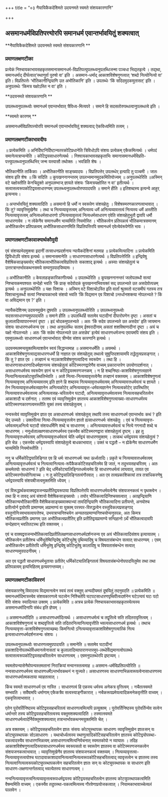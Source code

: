 +++
title = "०३ नैयायिकैकदेशिमते उदयनमते स्वमते संशयकारणानि"

+++


## असमानधर्मविप्रतिपत्त्योरपि समानधर्म एवान्तर्भावयितुं शक्यत्वात्

**नैयायिकैकदेशिमते उदयनमते स्वमते संशयकारणानि **

### **प्रमाणलक्षणटीका**

प्रत्येकं निश्चायकाभावसहकृतसमानासमानधर्म-विप्रतिपत्युपलब्ध्यनुपलब्धिजन्मा पञ्चधा भिद्यतइत्ये । तद्यथा, समानधर्माद् दीर्घत्वात्‘स्थाणुर्वा पुरुषो वा’ इति । असमान-धर्माद् आकाशविशेषगुणत्वात् ‘शब्दो नित्योनित्यो वा’ इति। विप्रतिपत्तेः ‘भौतिकानीन्द्रियाणि उत अभौतिकानि’ इति । उपलब्धेः ‘किं सदिदमुदकमुतासत्’ इति । अनुपलब्धेः ‘किमत्र यक्षोऽस्ति न वा’ इति ।

**उदयनमते संशयकारणानि **

उपलब्ध्यनुपलब्ध्योः समानधर्म एवान्तर्भावात् त्रैविध्य-मित्यपरे । समाने हि सदसतोरुपब्धत्वानुपलब्धत्वे इति ।

**स्वमते कारणम् **

असमानधर्मविप्रतिपत्त्योरपि समानधर्म एवान्तर्भावयितुं शक्यत्वाद् ऐकविध्यमिति तत्वम् ।

### **प्रमाणलक्षणटीकाभावदीपः**

॥ प्रत्येकमिति ॥ अनिर्दिष्टनिर्दिष्टान्यतरकोटिप्रधानेति त्रिविधोऽपि संशयः प्रत्येकम् एकैकमित्यर्थः । धर्मपदं समानेत्यत्राप्यन्वेति । कोटिद्वयसाधारणेत्यर्थः । निश्वायकाभावसहकृताभिः समानासमानधर्मविप्रति-पत्त्युपलब्ध्यनुपलब्धिभिर् जन्म यस्यासौ तथोक्तः । भवन्निति शेषः ।

भौतिकानीति तार्किकाः । अभौतिकानीति साङ्ख्यादयः । विप्रतिपत्तेर् उपलब्धेर् इत्यादि तु पञ्चमी । जातः संशय इति शेषः ॥ किं सदिति ॥ कूपखननानन्तरम् उपलभ्यमानमुदकमितियोज्यम् ॥ अनुपलब्धेरिति ॥अस्मिन् वटे यक्षोस्तीति केनचिदुक्ते अनुपलम्भाज् ज्ञायते संशयः ‘किमत्रयक्षोस्ति न वा’ इतीत्यर्थः । सत्वासत्वरूपकोटिद्वयसाधारण्यम् उपलब्ध्यनुपलब्ध्योरुपपादयति ॥ समाने हीति ॥ इतिशब्दस्य इत्यन्ये आहुर् इत्यन्वयः।

॥ अन्तर्भावयितुं शक्यत्वादिति ॥ असमानो हि धर्मो न स्वरूपेण संशयहेतुः । विशेषस्मरणकारणत्वाभावात् । किं तु? व्यावृत्तिमुखेनैव । तथा च नित्यव्यावृत्तत्वम् अनित्यस्य धर्मे अनित्यव्यावत्तत्वं नित्यस्य धर्मे अस्तीति नित्यव्यावृत्तत्वम् अनित्यधर्मसाधारणो ऽनित्यव्यावृत्तत्वं नित्यधर्मसाधारण एवेति संशयहेतुभूतौ द्वावपि धर्मौ साधारणावेव । न त्वेकेनैव समानधर्मेण भाव्यमिति नियमोस्ति । भौतिकत्वेन प्रतिपन्नत्वं भौतिकमात्रसमानम् अभौतिकत्वेन प्रतिपन्नत्वम् अभौतिकसाधारणमिति विप्रतिपत्तिरपि समानधर्म एवेत्येवंरूपेणेति भावः ।

### **प्रमाणलक्षणटीकावाक्यार्थकौमुदी**

एवं संशयप्रभेदमुक्त्वा इदानीं तत्साधनप्रदर्शनाय न्यायैकदेशिनां मतमाह ॥ प्रत्येकमित्यादिना ॥ प्रत्येकमिति द्विविधोऽपि संशय इत्यर्थः ॥ समानासमानेति ॥ साधारणासाधारणेत्यर्थः ॥ विप्रतिपत्तेरिति ॥ इन्द्रियेषु वैशेषिकसाङ्ख्ययोर् भौतिकत्वाभौतिकत्वविप्रतिपत्तेः सकाशाद् इत्यर्थः । अस्याः संशयहेतुत्वं च उत्तरत्रान्तर्भावकथनसमये सम्यगुपपादयिष्यामः ।

॥ अभौतिकानीति ॥ केवलाहङ्कारिकाणीत्यर्थः ॥ उपलब्धेरिति ॥ कूपखननानन्तरं जलोपलब्धौ सत्यां निश्चायकमपश्यतः सन्देहो भवति ‘किं प्राक् सदेवोदकं कूपखननाभिवयक्तं सद् उपलभ्यते उत असदेवोत्पन्नम् इत्यर्थः ॥ अनुपलब्धेरिति ॥ यक्षः पिशाचः । अस्मिन् वटे पिशाचोऽस्ति इति वार्तां श्रुतवतो वटसमीपं गतस्य तत्र पिशाचानुलब्धौ सत्यां निश्चायकाभावे संशयो भवति ‘किं विद्यमान एव पिशाचो ऽन्तर्धानशक्त्या नोपलभ्यते ? किं वा अविद्यमान एव ?’ इति ।

न्यायैकदेशिनम् उदयनमुखेन दूषयति ॥ उपलब्ध्यनुपलब्ध्योरिति ॥ उपलब्ध्यनुपब्ध्योः सदसत्साधारण्यमुपपादयति ॥ समाने हीति ॥ उपलब्धिर्हि सतामेव घटादीनां दीपारोपणेन दृष्टा । असतां च कुलालादिव्यापारनन्तरं दृष्टा । इदं चोदकमुपलभ्यते । अतः ‘किं सदेव उपलभ्यते उत असदेव’ इति जायमानः संशयः साधारणधर्मजन्य एव । तथा अनुपलब्धिः सताम् ईश्वरादीनाम् असतां शशविषाणादीनां दृष्टा । अयं च यक्षो नोपलभ्यते । अतः ‘किं सन्नेव नोपलभ्यते उत असन्नेव’ इत्येवं साधारणधर्मजन्य एवायमपि संशय इति । एवमुपलब्ध्योः साधारणधर्म एवान्तर्भावात् त्रीण्येव संशय कारणानि इत्यर्थः ।

उदयनमतमप्ययुक्तमित्याशयेन स्वयं सिद्धान्तमाह ॥ असमानधर्मेति ॥ अयमर्थः । आकाशविशेषगुणत्वाद्यसाधारणधर्मो हि नाज्ञात एव संशयहेतुस् तथात्वे सुषुप्तिदशायामपि तद्धेतुत्वप्रसङ्गात् । किं तु ? ज्ञात एव । तज्ज्ञानं च नाऽकाशविशेषगुणत्वादिना स्वरूपेण । तथा हि । साधारणासाधारणादिधर्मज्ञानस्य संशयहेतुत्वं कोटिस्मरणद्वारेणैव वाच्यम् प्रकारान्तरेण उपयोगादर्शनात् । असाधारणधर्मस्य स्वरूपेण ज्ञानं च न कोटिद्वयस्मरणजनकम् । न हि शब्दनिष्ठा-काशविशेषगुणत्वज्ञाने नित्यानित्यत्वकोट्युपस्थितिर्भवति । अतो नित्या-नित्यव्यावृत्तत्वेनैव तज्ज्ञानं वक्तव्यम् । आकाशविशेषगुणत्वं नित्यव्यावृत्तम् अनित्यव्यावत्तम् इति ज्ञाने हि शब्दस्य नित्यव्यावृत्तधर्मवत्वम् अनित्यव्यावत्तधर्मवत्वं च ज्ञायते । तेन नित्यव्यावृत्तधर्मवत्वज्ञानेन अनित्यकोटेर् अनित्यव्यावृत्त-धर्मवत्वज्ञानेन नित्यत्वकोटेर् उपस्थितिर् नित्यव्यावत्तधर्मवत्वस्य अनित्यत्वसह-चरितत्वेन घटादौ, अनित्यव्यावृत्तधर्मवत्वस्य नित्यत्वसहचरितत्वेन आकाशादौ च दर्शनात् । ततश्व एवं व्यावृत्तिमुखेन ज्ञातस्य आकाशविशेषगुणत्वाख्या-साधारणधर्मस्य कोटिस्मरणकारणत्वमस्तीति युक्तं तस्य संशयहेतुत्वम् ।

नन्वस्त्वेवं व्यावृत्तिमुखेन ज्ञात एव असाधारणधर्मः संशयहेतुस् तथापि तस्य साधारणधर्म एवान्तर्भावः कथं ? इति चेद् उच्यते । उक्तरीत्या नित्या-नित्यव्यावृत्तत्वेन ज्ञातो ह्यसाधारणधर्मः संशयहेतुः । एवं च नित्यव्यावृत्त-धर्मवत्वम्अनित्ये घटादौ संशयधर्मिणि शब्दे च साधारणम् । अनित्यव्यावत्तधर्मवत्वं च नित्ये गगनादौ शब्दे च साधारणम् । ननूर्ध्वतालक्षणसाधारणधर्मस्य एकस्यैव कोटिस्मरणद्वारा संशयहेतुत्वं दृष्टम् । इह तु नित्यव्यावृत्तधर्मवत्वम् अनित्यव्यावृत्तधर्मवत्वं चेति धर्मद्वयं साधारणमुक्तम् । तत्कथं धर्मद्वयस्य संशयहेतुत्वं ? इति चेन्न । एकस्येव धर्मद्वयस्यापि संशयहेतुत्वे बाधकाभावात् । उक्तं च पद्धतौ – न ह्येकेनैव साधारणधर्मेण भाव्यमिति नियमोस्तीति ।

ननु च धर्मिकोटिद्वयालिङ्गित एव हि धर्मः साधारणधर्मः यथा ऊर्ध्वतादिः। प्रकृते च नित्यव्यावत्तधर्मवत्वम् अनित्यव्यावृत्तधर्मवत्वं च नित्यत्वानित्यत्व-रूपैकैककोटिसहचरितमेव हि जातं, न तदुभयसहचरितम् । अतः कथमेतयोः साधारण्यं ? इति चेद् धर्मिकोट्यालिङ्गितधर्मत्वमेव हि साधारणधर्मत्वं लाघवात्, तावत एव कोटिस्मरणोपयोगित्वाच्च । न तु कोटिद्वयालिङ्गितत्वंगौरवात् । अत एव तत्वप्रकाशिकायां तत्र तत्राधिकरणेषु धर्मद्वयस्यापि संशयबीजत्वमुक्तमिति ध्येयम् ।

एवं विरूद्धार्थकवाक्यद्वयजन्यप्रतीतिद्वयरूपाया विप्रतिपत्तेरपि साधारणधर्मवत्वेनैव संशयजनकत्वं न पृथक्त्वेन । तथा हि न तावद् अयं संशायो वैशेषिकसाङ्ख्ययोः । तयोर् भौतिकत्वादिनिश्चयवत्वात् । अतइन्द्रियाणि भौतिकान्यभौतिकानीति वैशेषिकसाङ्ख्यवाक्याभ्यां तावदिन्द्रियाणि भौतिकत्वादिना प्रतीयन्ते, अनयोश्च प्रतीत्योर्न द्वयोरपि प्रामाण्यम् अप्रामाण्यं वा युक्तम् परस्पर-विरुद्धत्वेन वस्तुविकल्पप्रसङ्गाद् वस्तुनोनिःस्वभावत्वापत्तेश्च, उभयत्राप्यनिश्चयेन अन्यतरप्रामाण्यनिश्चयोप्यनुपपन्नः, अतः किमत्र भौतिकत्वप्रतीतिः प्रमाणम् उत अभौतिकत्वप्रतीतिर् इति प्रतीतिद्वयप्रामाण्ये सन्दिहानो ऽर्थे भौतिकत्वादावपि सन्देहवान् भवतितटस्थ इति वक्तव्यम् ।

एवं च वाक्यद्वयजन्यभौतिकत्वादिप्रतीतिलक्षणसाधारणधर्मदर्शनजन्य एव अयं भौतिकत्वादिसंशय इत्यायातम् । भौतिकत्वेन प्रतीतेश्च धर्मिभूतेष्विन्द्रियेषु कोटिभूतेषु पृथिव्यादिषु च विषयतासंबन्धेन सत्वात् साधारण्यम् । एवम् अभौतिकत्वेन प्रतीतेरपि धर्मिभूतेषु इन्द्रियेषु कोटिभूतेषु कालादिषु च विषयतासंबन्धेन सत्वात् साधारण्यमुपपादनीयम् ।

अत एव पद्धतौ साधारणधर्मभूतायाः प्रतीतेर् धर्मिकोट्यालिङ्गितत्वं विषयतासंबन्धेनोपपादयितुमेव तथा तथा प्रतिपन्नत्वम् इत्यभिहितम् इत्यवगन्तव्यम्।

### **प्रमाणलक्षणटीकाविवरणं**

संशयकारणेषु विवादस्य विद्यमानत्वेन स्वयं तत्वं वक्तुम् अन्यदीयमतं दूषयितुं तदनुवदति ॥ प्रत्येकमिति ॥ समानधर्मादिमात्रस्येव संशयकारणत्वे घटत्वेन निश्चितेपि घटपटसाधारणपृथिवीत्वदर्शनेन घटेऽप्ययं घटः पटो वेति संशयः स्यादित्यत उक्तम् ॥ प्रत्येकमिति ॥ अत्रच प्रत्येकं निश्चायकाभावसहकृतस्येत्यस्य असमानधर्मादिनापि संबंध इति ज्ञेयम् ।

॥ असमानधर्मादिति ॥ असाधारणधर्मादित्यर्थः । असाधारणधर्मत्वं च तद्वृतित्वे सति तदितरावृत्तित्वम् । आकाशविशेषगुणत्वं च शब्दवृत्तित्वे सति तदितरनित्यानित्यावृत्तीति भवत्यसाधारणधर्म इत्यर्थः । तथाच नित्यव्यावृत्ता-काशविशेषगुणत्वाच्छब्दः किमनित्यो ऽनित्यव्यावृत्ताकाशविशेषगुणत्वात्किं नित्य इत्यसाधारणधर्मदर्शनजन्यः संशयः ।

उपलब्ध्यनुपलब्ध्योः साधारणत्वमुपपादयति ॥ समानेति ॥ सतामेव घटादीनां प्रकाशादिनोपलब्धेर्विधमानत्वेनासतां च कुलालादिव्यापारानन्तरमुप-लब्धेर्विद्यमानत्वोपलब्धेः सत्वासत्वरूपकोटिद्वयसहचरितत्वेन साधारणत्वम् । एवमनुपलब्धेरपि द्रष्टव्यम् ।

स्वमतोपन्यासेनैवोपन्यस्तमतानां निराक्रियां मन्वानस्तत्वमाह ॥ असमान-धर्मविप्रतिपत्योरिति ॥ नन्वसाधारणधर्मस्य साधारणधर्मेऽन्तर्भावकथनं न युज्यते। असाधारणस्य साधारणाभिन्नत्वरूपत्वेनासाधारणस्य साधारणधर्मात्मकताया व्याहतत्वात् ।

किंच स्वमते साधारणधर्म एव नास्ति । साधारणत्वं हि एकस्य धर्मस्य अनेकत्र वृत्तित्वम् । नचैतत्स्वमते सम्भवति । सर्वेषामपि धर्माणाम् एकैकत्रैव सत्वस्याङ्गीकारात् । नचैकरूपप्रमेयत्वादिकमनेकवृत्तीति वाच्यम् । एकवृत्तित्वाभावात् ।

एतेन पुरोवर्तिनिष्ठस्य कोटिद्वयसहचरितत्वं साधारणत्वमित्यपि प्रत्युक्तम् । पुरोवर्तिनिष्ठस्य पुरोवर्तिन्येव सत्वेन धर्मान्तरे तस्य कोटिद्वयसहचरितत्वस्य वक्तुमशक्यत्वादिति । तस्मात्स्वमते साधारणधर्मत्वादेर्निर्वक्तुमशक्यत्वात् तत्रान्तर्भावकथनमयुक्तमिति चेत् ।

अत्र वक्तव्यम् । कोटिद्वयसहचरितत्वेन ज्ञातः संसयः कोट्युस्थापकः साधारणः व्यावृत्तिमुखेन ज्ञातःसन् यः कोट्युपस्थापकः सोऽसाधारणः । यथाचोर्ध्यत्वस्य स्थाणुत्वादिकोटिसहचरितत्वेन ज्ञातस्य कोटिद्वयोपस्था-पकत्वादस्यैव साधारणभिन्नत्वम् असाधारणत्वमित्यनिर्वचनात् स्वमतकोपो न व्याघातः । तदिह आकाशविशेषगुणत्वादिरूपासाधारणधर्मस्य स्वरूपसतो वा स्वरूपेण ज्ञातस्य वा कोटिस्मरणजनकत्वेन संशयजनकत्वाभावात् । व्यावृत्तिमुखेनैव ज्ञातस्य संशयजनकत्वं वक्तव्यम् । नित्यव्यावृत्तत्वा-नित्यव्यावृत्तत्वयोश्च घटादावाकाशादावनित्यत्वानित्यत्वरूपकोटिसहचरितत्वाद् व्यावृत्तत्वेन च ज्ञातस्य तस्य नित्यत्वानित्यत्वरूपकोट्युपस्थापकत्वेन सहचरितत्वेन ज्ञातः सन् यः कोट्युपस्थापकः स साधारण इति साधारण-लक्षणान्तर्गतत्वाद् भवत्येतस्य साधारणत्वम् ।

नन्वनित्यव्यावृत्तत्वनित्यव्यावृत्तत्वरूपधर्मद्वयस्य कोटिद्वयसहचरितत्वेन ज्ञातस्य कोटयुपस्थापकत्वमिति वैषम्यमिति वाच्यम् । एकस्यैव तदुपस्था-पकत्वमित्यस्य गौरवेणाप्रयोजकत्वात् । नियामकाभावाच्चेत्यलं पल्लवेन ।

